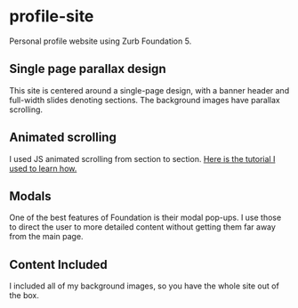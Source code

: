 # profile-site
Personal profile website using Zurb Foundation 5.

## Single page parallax design
This site is centered around a single-page design, with a banner header and full-width slides denoting sections. The background images have parallax scrolling.

## Animated scrolling
I used JS animated scrolling from section to section.  [Here is the tutorial I used to learn how.](http://www.1stwebdesigner.com/create-scrolling-parallax-website/)

## Modals
One of the best features of Foundation is their modal pop-ups. I use those to direct the user to more detailed content without getting them far away from the main page.

## Content Included
I included all of my background images, so you have the whole site out of the box.
